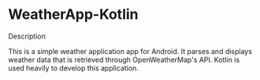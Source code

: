 # WeatherApp-Kotlin

Description

This is a simple weather application app for Android. 
It parses and displays weather data that is retrieved through OpenWeatherMap's API. 
Kotlin is used heavily to develop this application.


